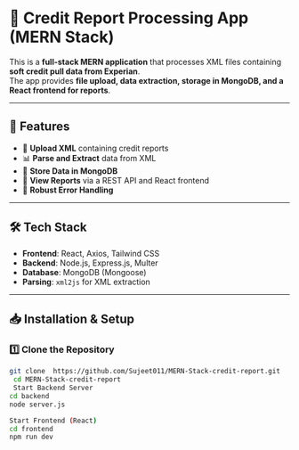 
# 🏦 Credit Report Processing App (MERN Stack)

This is a **full-stack MERN application** that processes XML files containing **soft credit pull data from Experian**.  
The app provides **file upload, data extraction, storage in MongoDB, and a React frontend for reports**.

---

## 🚀 Features

- 📂 **Upload XML** containing credit reports  
- 📊 **Parse and Extract** data from XML  
- 🏦 **Store Data in MongoDB**  
- 📜 **View Reports** via a REST API and React frontend  
- 🔐 **Robust Error Handling**  

---

## 🛠️ **Tech Stack**
- **Frontend**: React, Axios, Tailwind CSS  
- **Backend**: Node.js, Express.js, Multer  
- **Database**: MongoDB (Mongoose)  
- **Parsing**: `xml2js` for XML extraction  

---

## 📥 **Installation & Setup**

### **1️⃣ Clone the Repository**
```sh
git clone  https://github.com/Sujeet011/MERN-Stack-credit-report.git
 cd MERN-Stack-credit-report
 Start Backend Server
cd backend
node server.js

Start Frontend (React)
cd frontend
npm run dev

